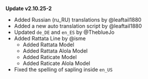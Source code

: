 **Update v2.10.25-2**

- Added Russian (ru_RU) translations by @leaftail1880
- Added a new auto translation script by @leaftail1880
- Updated `de_DE` and `en_ES` by @TheblueJo
- Added Rattata Line by @isme
    - Added Rattata Model
    - Added Rattata Alola Model
    - Added Raticate Model
    - Added Raticate Alola Model
- Fixed the spelling of sapling inside `en_US`